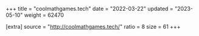 +++
title = "coolmathgames.tech"
date = "2022-03-22"
updated = "2023-05-10"
weight = 62470

[extra]
source = "http://coolmathgames.tech/"
ratio = 8
size = 61
+++
